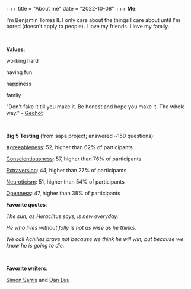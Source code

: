 +++
title = "About me"
date = "2022-10-08"
+++
<strong>Me</strong>:

I'm Benjamin Torres II. I only care about the things I care about until I'm bored (doesn't apply to people). I love my friends. I love my family. 

<br>
<p>
<strong>Values</strong>:<br>

working hard

having fun

happiness

family

"Don't fake it till you make it. Be honest and hope you make it. The whole way." - <a href="https://youtu.be/_L3gNaAVjQ4?t=8034" target="_blank">Geohot</a>
</p>
<br>
<p><strong>Big 5 Testing</strong> (from sapa project; answered ~150 questions):</p>
<p>
<a href="https://en.wikipedia.org/wiki/Agreeableness" target="_blank">Agreeableness</a>: 52, higher than 62% of participants<br>

<a href="https://en.wikipedia.org/wiki/Conscientiousness" target="_blank">Conscientiousness</a>: 57, higher than 76% of participants<br>

<a href="https://en.wikipedia.org/wiki/Extraversion_and_introversion" target="_blank">Extraversion</a>: 44, higher than 27% of participants<br>

<a href="https://en.wikipedia.org/wiki/Neuroticism" target="_blank">Neuroticism</a>: 51, higher than 54% of participants<br>

<a href="https://en.wikipedia.org/wiki/Openness_to_experience" target="_blank">Openness</a>: 47, higher than 38% of participants<br>
</p>

<p><strong>Favorite quotes</strong>:

<em>The sun, as Heraclitus says, is new everyday.</em>

<em>He who lives without folly is not as wise as he thinks.</em>

<em> We call Achilles brave not because we think he will win, but because we know he is going to die.</em>

</p>
<br>
<p><strong>Favorite writers</strong>: 

<a href="https://simonsarris.substack.com/" target="_blank">Simon Sarris</a> and <a href="https://danluu.com/" target="_blank">Dan Luu</a></p>

<!-- Thanks to Dan Luu for all the content taking. I owe alot to him ! -->